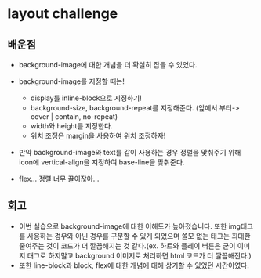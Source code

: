 # layout challenge

## 배운점
- background-image에 대한 개념을 더 확실히 잡을 수 있었다.
- background-image를 지정할 때는!
  - display를 inline-block으로 지정하기!
  - background-size, background-repeat를 지정해준다. (앞에서 부터-> cover | contain, no-repeat)
  - width와 height를 지정한다.
  - 위치 조정은 margin을 사용하여 위치 조정하자!

- 만약 background-image와 text를 같이 사용하는 경우 정렬을 맞춰주기 위해 icon에 vertical-align을 지정하여 base-line을 맞춰준다.
- flex... 정렬 너무 꿀이잖아...


## 회고
- 이번 실습으로 background-image에 대한 이해도가 높아졌습니다. 또한 img태그를 사용하는 경우와 아닌 경우를 구분할 수 있게 되었으며 쓸모 없는 태그는 최대한 줄여주는 것이 코드가 더 깔끔해지는 것 같다.(ex. 하트와 플레이 버튼은 굳이 이미지 태그로 하지말고 background 이미지로 처리하면 html 코드가 더 깔끔해진다.)
- 또한 line-block과 block, flex에 대한 개념에 대해 상기할 수 있었던 시간이였다.
